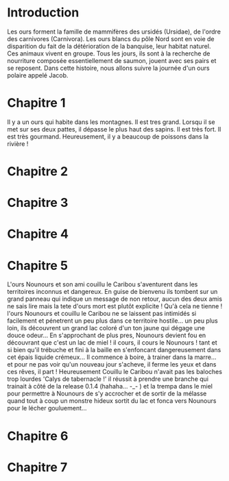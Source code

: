 ﻿# Introduction

Les ours forment la famille de mammifères des ursidés (Ursidae), de l'ordre des carnivores (Carnivora). Les ours blancs du pôle Nord sont en voie de disparition du fait de la détérioration de la banquise, leur habitat naturel. Ces animaux vivent en groupe.
Tous les jours, ils sont à la recherche de nourriture composée essentiellement de saumon, jouent avec ses pairs et se reposent.
Dans cette histoire, nous allons suivre la journée d'un ours polaire appelé Jacob.

# Chapitre 1 

Il y a un ours qui habite dans les montagnes.
Il est tres grand. Lorsqu il se met sur ses deux pattes, il dépasse le plus haut des sapins. 
Il est très fort. Il est très gourmand. Heureusement, il y a beaucoup de poissons dans la rivière !

# Chapitre 2

# Chapitre 3

# Chapitre 4

# Chapitre 5
L'ours Nounours et son ami couillu le Caribou s'aventurent dans les territoires inconnus et dangereux.
En guise de bienvenu ils tombent sur un grand panneau qui indique un message de non retour, aucun des deux amis ne sais lire mais la tete d'ours mort est plutôt explicite !
Qu'à cela ne tienne ! l'ours Nounours et couillu le Caribou ne se laissent pas intimidés si facilement et pénetrent un peu plus dans ce territoire hostile...
un peu plus loin, ils découvrent un grand lac coloré d'un ton jaune qui dégage une douce odeur... 
En s'approchant de plus pres, Nounours devient fou en découvrant que c'est un lac de miel ! il cours, il cours le Nounours ! tant et si bien qu'il trébuche et fini à la baille en s'enfoncant dangereusement dans cet épais liquide crémeux...
Il commence à boire, à trainer dans la marre... et pour ne pas voir qu'un nouveau jour s'acheve, il ferme les yeux et dans ces rêves, il part ! 
Heureusement Couillu le Caribou n'avait pas les baloches trop lourdes 'Calys de tabernacle !' il réussit à prendre une branche qui trainait à côté de la release 0.1.4 (hahaha... -_- ) et la trempa dans le miel pour permettre à Nounours de s'y accrocher et de sortir de la mélasse quand tout à coup un monstre hideux sortit du lac et fonca vers Nounours pour le lécher gouluement...  

# Chapitre 6

# Chapitre 7
